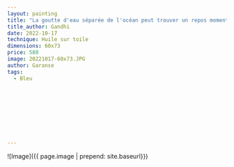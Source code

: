 ```yaml
---
layout: painting
title: "La goutte d'eau séparée de l'océan peut trouver un repos momentané, mais celle qui est dans l'océan ne connaît pas de repos."                    
title_author: Gandhi                                      
date: 2022-10-17
technique: Huile sur toile 
dimensions: 60x73
price: 580
image: 20221017-60x73.JPG
author: Garanse
tags:
  - Bleu
  
  
  
  
  
  
  
  
  
---
```

![Image]({{ page.image | prepend: site.baseurl}})

